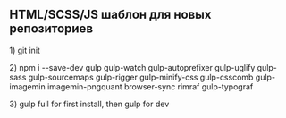 <h2>HTML/SCSS/JS шаблон для новых репозиториев</h2>

<p>1) git init</p>
<p>2) npm i --save-dev gulp gulp-watch gulp-autoprefixer gulp-uglify gulp-sass gulp-sourcemaps gulp-rigger gulp-minify-css gulp-csscomb gulp-imagemin imagemin-pngquant browser-sync rimraf gulp-typograf</p>
<p>3) gulp full for first install, then gulp for dev</p>
